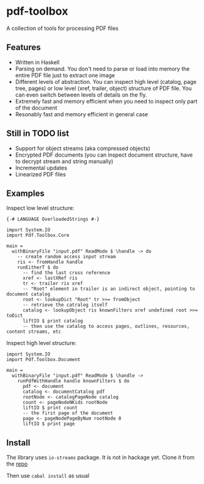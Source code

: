 pdf-toolbox
===========

A collection of tools for processing PDF files

Features
--------

 * Written in Haskell
 * Parsing on demand. You don't need to parse or load into memory
the entire PDF file just to extract one image
 * Different levels of abstraction. You can inspect high level (catalog, page tree, pages)
or low level (xref, trailer, object) structure of PDF file.
You can even switch between levels of details on the fly.
 * Extremely fast and memory efficient when you need to inspect only part of the document
 * Resonably fast and memory efficient in general case

Still in TODO list
------------------

 * Support for object streams (aka compressed objects)
 * Encrypted PDF documents (you can inspect document structure,
have to decrypt stream and string manually)
 * Incremental updates
 * Linearized PDF files

Examples
--------

Inspect low level structure:

	{-# LANGUAGE OverloadedStrings #-}

	import System.IO
	import Pdf.Toolbox.Core

	main =
	  withBinaryFile "input.pdf" ReadMode $ \handle -> do
	    -- create random access input stream
	    ris <- fromHandle handle
	    runEitherT $ do
	      -- find the last cross reference
	      xref <- lastXRef ris
	      tr <- trailer ris xref
	      -- "Root" element in trailer is an indirect object, pointing to document catalog
	      root <- lookupDict "Root" tr >>= fromObject
	      -- retrieve the catralog itself
	      catalog <- lookupObject ris knownFilters xref undefined root >>= toDict
	      liftIO $ print catalog
	      -- then use the catalog to access pages, outlines, resources, content streams, etc

Inspect high level structure:

	import System.IO
	import Pdf.Toolbox.Document

	main =
	  withBinaryFile "input.pdf" ReadMode $ \handle ->
	    runPdfWithHandle handle knownFilters $ do
	      pdf <- document
	      catalog <- documentCatalog pdf
	      rootNode <- catalogPageNode catalog
	      count <- pageNodeNKids rootNode
	      liftIO $ print count
	      -- the first page of the document
	      page <- pageNodePageByNum rootNode 0
	      liftIO $ print page

Install
-------

The library uses `io-streams` package. It is not in hackage yet.
Clone it from the [repo](https://github.com/snapframework/io-streams)

Then use `cabal install` as usual
